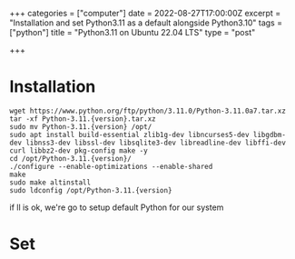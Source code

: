 +++
categories = ["computer"]
date = 2022-08-27T17:00:00Z
excerpt = "Installation and set Python3.11 as a default alongside Python3.10"
tags = ["python"]
title = "Python3.11 on Ubuntu 22.04 LTS"
type = "post"

+++
# Installation

    wget https://www.python.org/ftp/python/3.11.0/Python-3.11.0a7.tar.xz
    tar -xf Python-3.11.{version}.tar.xz
    sudo mv Python-3.11.{version} /opt/
    sudo apt install build-essential zlib1g-dev libncurses5-dev libgdbm-dev libnss3-dev libssl-dev libsqlite3-dev libreadline-dev libffi-dev curl libbz2-dev pkg-config make -y
    cd /opt/Python-3.11.{version}/
    ./configure --enable-optimizations --enable-shared
    make
    sudo make altinstall
    sudo ldconfig /opt/Python-3.11.{version}
    

if ll is ok, we're go to setup default Python for our system

# Set